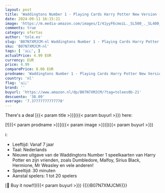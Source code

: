 ```yaml
---
layout: post
title: 'Waddingtons Number 1 - Playing Cards Harry Potter New Version - Speelkaarten - Speelkaarten in het thema van Harry Potter - Voor alle leeftijden [EN]'
date: 2024-09-11 16:15:21
image: 'https://m.media-amazon.com/images/I/41yyF6cmoiL._SL500_._SL400_.jpg'
comments: true
category: ofertas
author: 'tole.es'
slug: 'B07N7XMJCM-nl Waddingtons Number 1 - Playing Cards Harry Potter New...'
sku: 'B07N7XMJCM-nl'
tags: [ '🇳🇱', ]
actualPrice: 4.99 EUR
currency: EUR
price: 4.99
comparePrice: 8.06 EUR
prodname: 'Waddingtons Number 1 - Playing Cards Harry Potter New Version - Speelkaarten - Speelkaarten in het thema van Harry Potter - Voor alle leeftijden [EN]'
country: 'nl'
flag: '🇳🇱'
brand: ''
buyurl: 'https://www.amazon.nl/dp/B07N7XMJCM/?tag=tolees0b-21'
descuento: '38.09'
average: '7.37777777777778'
---
```


There's a deal [{{< param title >}}]({{< param buyurl >}})  here:

[![{{< param prodname >}}]({{< param image >}})]({{< param buyurl >}})

ℹ️:

- Leeftijd: Vanaf 7 jaar
- Taal: Nederlands
- Nieuwe uitgave van de Waddingtons Number 1 speelkaarten van Harry Potter en zijn vrienden, zoals Dumbledore, Malfoy, Sirius Black, Hermione, Mr Weasley en vele anderen!
- Speeltijd: 30 minuten
- Aanstal spelers: 1 tot 20 spelers

[🛒 Buy it now!!]({{< param buyurl >}})
{{<world>}}B07N7XMJCM{{</world>}}
